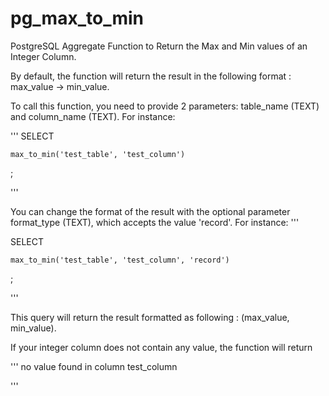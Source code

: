 # pg_max_to_min
PostgreSQL Aggregate Function to Return the Max and Min values of an Integer Column. 

By default, the function will return the result in the following format : max_value -> min_value. 

To call this function, you need to provide 2 parameters: table_name (TEXT) and column_name (TEXT). 
For instance: 

'''
SELECT 

    max_to_min('test_table', 'test_column')

;

'''

You can change the format of the result with the optional parameter format_type (TEXT), which accepts the value 'record'. 
For instance:
'''

SELECT 

    max_to_min('test_table', 'test_column', 'record')
    
;
    
'''    
    
This query will return the result formatted as following : (max_value, min_value). 

If your integer column does not contain any value, the function will return 

''' 
no value found in column test_column

''' 
